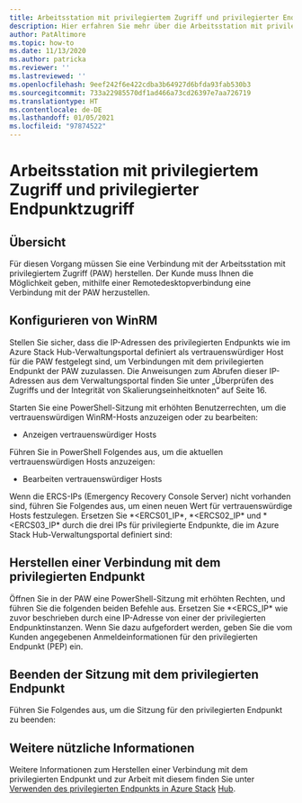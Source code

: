```yaml
---
title: Arbeitsstation mit privilegiertem Zugriff und privilegierter Endpunktzugriff
description: Hier erfahren Sie mehr über die Arbeitsstation mit privilegiertem Zugriff und den privilegierten Endpunktzugriff.
author: PatAltimore
ms.topic: how-to
ms.date: 11/13/2020
ms.author: patricka
ms.reviewer: ''
ms.lastreviewed: ''
ms.openlocfilehash: 9eef242f6e422cdba3b64927d6bfda93fab530b3
ms.sourcegitcommit: 733a22985570df1ad466a73cd26397e7aa726719
ms.translationtype: HT
ms.contentlocale: de-DE
ms.lasthandoff: 01/05/2021
ms.locfileid: "97874522"
---
```

# <a name="privileged-access-workstation-and-privileged-endpoint-access"></a>Arbeitsstation mit privilegiertem Zugriff und privilegierter Endpunktzugriff

## <a name="overview"></a>Übersicht

Für diesen Vorgang müssen Sie eine Verbindung mit der Arbeitsstation mit privilegiertem Zugriff (PAW) herstellen. Der Kunde muss Ihnen die Möglichkeit geben, mithilfe einer Remotedesktopverbindung eine Verbindung mit der PAW herzustellen.

## <a name="configuring-the-winrm"></a>Konfigurieren von WinRM

Stellen Sie sicher, dass die IP-Adressen des privilegierten Endpunkts wie im Azure Stack Hub-Verwaltungsportal definiert als vertrauenswürdiger Host für die PAW festgelegt sind, um Verbindungen mit dem privilegierten Endpunkt der PAW zuzulassen. Die Anweisungen zum Abrufen dieser IP-Adressen aus dem Verwaltungsportal finden Sie unter „Überprüfen des Zugriffs und der Integrität von Skalierungseinheitknoten“ auf Seite 16.

Starten Sie eine PowerShell-Sitzung mit erhöhten Benutzerrechten, um die vertrauenswürdigen WinRM-Hosts anzuzeigen oder zu bearbeiten:

-   Anzeigen vertrauenswürdiger Hosts

Führen Sie in PowerShell Folgendes aus, um die aktuellen vertrauenswürdigen Hosts anzuzeigen:

-   Bearbeiten vertrauenswürdiger Hosts

Wenn die ERCS-IPs (Emergency Recovery Console Server) nicht vorhanden sind, führen Sie Folgendes aus, um einen neuen Wert für vertrauenswürdige Hosts festzulegen. Ersetzen Sie *\<ERCS01_IP\*, *\<ERCS02_IP\* und *\<ERCS03_IP\* durch die drei IPs für privilegierte Endpunkte, die im Azure Stack Hub-Verwaltungsportal definiert sind:

## <a name="connect-to-the-privileged-endpoint"></a>Herstellen einer Verbindung mit dem privilegierten Endpunkt

Öffnen Sie in der PAW eine PowerShell-Sitzung mit erhöhten Rechten, und führen Sie die folgenden beiden Befehle aus. Ersetzen Sie *\<ERCS_IP\* wie zuvor beschrieben durch eine IP-Adresse von einer der privilegierten Endpunktinstanzen. Wenn Sie dazu aufgefordert werden, geben Sie die vom Kunden angegebenen Anmeldeinformationen für den privilegierten Endpunkt (PEP) ein.

## <a name="close-the-privileged-endpoint"></a>Beenden der Sitzung mit dem privilegierten Endpunkt

Führen Sie Folgendes aus, um die Sitzung für den privilegierten Endpunkt zu beenden:

## <a name="further-reading"></a>Weitere nützliche Informationen

Weitere Informationen zum Herstellen einer Verbindung mit dem privilegierten Endpunkt und zur Arbeit mit diesem finden Sie unter [Verwenden des privilegierten Endpunkts in Azure Stack](https://docs.microsoft.com/azure-stack/operator/azure-stack-privileged-endpoint)
[Hub](https://docs.microsoft.com/azure-stack/operator/azure-stack-privileged-endpoint).
